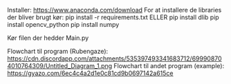 Installer: https://www.anaconda.com/download
For at installere de libraries der bliver brugt kør:
pip install -r requirements.txt 
ELLER 
pip install dlib
pip install opencv_python
pip install numpy

Kør filen der hedder Main.py

Flowchart til program (Rubengaze): https://cdn.discordapp.com/attachments/535397493341683712/699908704010764309/Untitled_Diagram_1.png
Flowchart til andet program (example): https://gyazo.com/6ec4c4a2d1e0c81cd9b0697142a615ce
